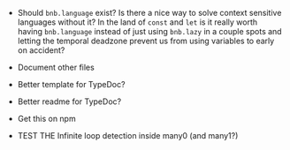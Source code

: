 - Should `bnb.language` exist? Is there a nice way to solve context sensitive languages without it? In the land of `const` and `let` is it really worth having `bnb.language` instead of just using `bnb.lazy` in a couple spots and letting the temporal deadzone prevent us from using variables to early on accident?

- Document other files

- Better template for TypeDoc?

- Better readme for TypeDoc?

- Get this on npm

- TEST THE Infinite loop detection inside many0 (and many1?)
